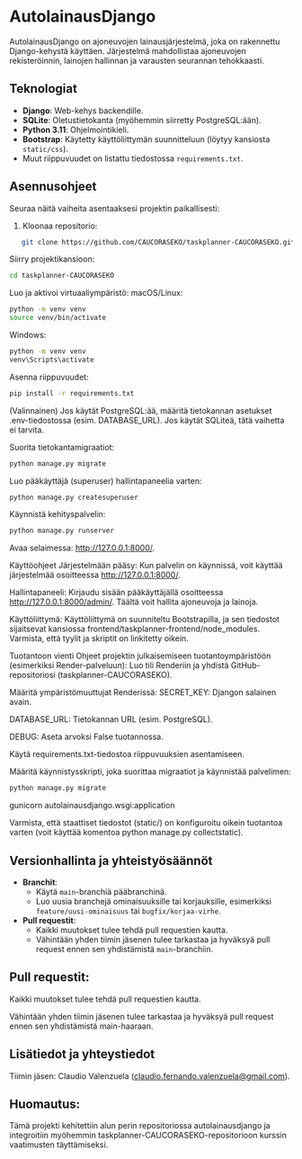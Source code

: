 # AutolainausDjango

AutolainausDjango on ajoneuvojen lainausjärjestelmä, joka on rakennettu Django-kehystä käyttäen. Järjestelmä mahdollistaa ajoneuvojen rekisteröinnin, lainojen hallinnan ja varausten seurannan tehokkaasti.

## Teknologiat
- **Django**: Web-kehys backendille.
- **SQLite**: Oletustietokanta (myöhemmin siirretty PostgreSQL:ään).
- **Python 3.11**: Ohjelmointikieli.
- **Bootstrap**: Käytetty käyttöliittymän suunnitteluun (löytyy kansiosta `static/css`).
- Muut riippuvuudet on listattu tiedostossa `requirements.txt`.

## Asennusohjeet
Seuraa näitä vaiheita asentaaksesi projektin paikallisesti:

1. Kloonaa repositorio:

```bash
   git clone https://github.com/CAUCORASEKO/taskplanner-CAUCORASEKO.git   
```

Siirry projektikansioon:

```bash
cd taskplanner-CAUCORASEKO
```

Luo ja aktivoi virtuaaliympäristö:
macOS/Linux:

```bash
python -m venv venv
source venv/bin/activate
```

Windows:

```bash
python -m venv venv
venv\Scripts\activate
```
Asenna riippuvuudet:
```bash
pip install -r requirements.txt
```
(Valinnainen) Jos käytät PostgreSQL:ää, määritä tietokannan asetukset .env-tiedostossa (esim. DATABASE_URL). Jos käytät SQLiteä, tätä vaihetta ei tarvita.

Suorita tietokantamigraatiot:
```bash
python manage.py migrate
```

Luo pääkäyttäjä (superuser) hallintapaneelia varten:
```bash
python manage.py createsuperuser
```

Käynnistä kehityspalvelin:

```bash
python manage.py runserver
```

Avaa selaimessa: http://127.0.0.1:8000/.

Käyttöohjeet
Järjestelmään pääsy: Kun palvelin on käynnissä, voit käyttää järjestelmää osoitteessa http://127.0.0.1:8000/.

Hallintapaneeli: Kirjaudu sisään pääkäyttäjällä osoitteessa http://127.0.0.1:8000/admin/. Täältä voit hallita ajoneuvoja ja lainoja.

Käyttöliittymä: Käyttöliittymä on suunniteltu Bootstrapilla, ja sen tiedostot sijaitsevat kansiossa frontend/taskplanner-frontend/node_modules. Varmista, että tyylit ja skriptit on linkitetty oikein.

Tuotantoon vienti
Ohjeet projektin julkaisemiseen tuotantoympäristöön (esimerkiksi Render-palveluun):
Luo tili Renderiin ja yhdistä GitHub-repositoriosi (taskplanner-CAUCORASEKO).

Määritä ympäristömuuttujat Renderissä:
SECRET_KEY: Djangon salainen avain.

DATABASE_URL: Tietokannan URL (esim. PostgreSQL).

DEBUG: Aseta arvoksi False tuotannossa.

Käytä requirements.txt-tiedostoa riippuvuuksien asentamiseen.

Määritä käynnistysskripti, joka suorittaa migraatiot ja käynnistää palvelimen:

```bash
python manage.py migrate
```
gunicorn autolainausdjango.wsgi:application

Varmista, että staattiset tiedostot (static/) on konfiguroitu oikein tuotantoa varten (voit käyttää komentoa python manage.py collectstatic).


## Versionhallinta ja yhteistyösäännöt

- **Branchit**:
  - Käytä `main`-branchiä pääbranchinä.
  - Luo uusia branchejä ominaisuuksille tai korjauksille, esimerkiksi `feature/uusi-ominaisuus` tai `bugfix/korjaa-virhe`.
- **Pull requestit**:
  - Kaikki muutokset tulee tehdä pull requestien kautta.
  - Vähintään yhden tiimin jäsenen tulee tarkastaa ja hyväksyä pull request ennen sen yhdistämistä `main`-branchiin.

## Pull requestit:

Kaikki muutokset tulee tehdä pull requestien kautta.

Vähintään yhden tiimin jäsenen tulee tarkastaa ja hyväksyä pull request ennen sen yhdistämistä main-haaraan.

## Lisätiedot ja yhteystiedot

Tiimin jäsen: Claudio Valenzuela (claudio.fernando.valenzuela@gmail.com).

## Huomautus:

Tämä projekti kehitettiin alun perin repositoriossa autolainausdjango ja integroitiin myöhemmin taskplanner-CAUCORASEKO-repositorioon kurssin vaatimusten täyttämiseksi.

